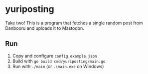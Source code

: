 # yuriposting
Take two! This is a program that fetches a single random post from Danbooru and uploads it to Mastodon.

## Run

1. Copy and configure `config.example.json`
2. Build with `go build cmd/yuriposting/main.go`
3. Run with `./main` (or `.\main.exe` on Windows)
